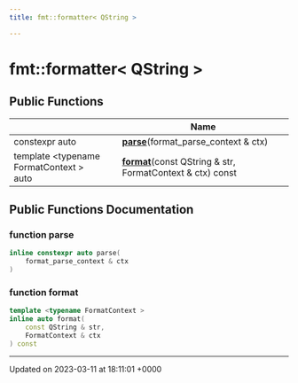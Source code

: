 ```yaml
---
title: fmt::formatter< QString >

---
```


# fmt::formatter< QString >





## Public Functions

|                | Name           |
| -------------- | -------------- |
| constexpr auto | **[parse](../Classes/structfmt_1_1formatter_3_01QString_01_4.md#function-parse)**(format_parse_context & ctx) |
| template <typename FormatContext \> <br>auto | **[format](../Classes/structfmt_1_1formatter_3_01QString_01_4.md#function-format)**(const QString & str, FormatContext & ctx) const |

## Public Functions Documentation

### function parse

```cpp
inline constexpr auto parse(
    format_parse_context & ctx
)
```


### function format

```cpp
template <typename FormatContext >
inline auto format(
    const QString & str,
    FormatContext & ctx
) const
```


-------------------------------

Updated on 2023-03-11 at 18:11:01 +0000